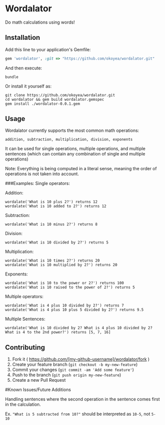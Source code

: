 # Wordalator

Do math calculations using words!

## Installation

Add this line to your application's Gemfile:

```ruby
gem 'wordalator', :git => "https://github.com/okoyea/wordalator.git"
```

And then execute:

    bundle

Or install it yourself as:

    git clone https://github.com/okoyea/wordalator.git
    cd wordalator && gem build wordalator.gemspec
    gem install ./wordalator-0.0.1.gem

## Usage

Wordalator currently supports the most common math operations:
```
addition, subtraction, multiplication, division, exponents
```
It can be used for single operations, multiple operations, and multiple sentences (which can contain any combination of single and multiple operations)

Note: Everything is being computed in a literal sense, meaning the order of operations is not taken into account.

###Examples:
Single operators:

Addition:
```
wordalate('What is 10 plus 2?') returns 12
wordalate('What is 10 added to 2?') returns 12
```
Subtraction:
```
wordalate('What is 10 minus 2?') returns 8
```
Division:
```
wordalate('What is 10 divided by 2?') returns 5
```
Multiplication:
```
wordalate('What is 10 times 2?') returns 20
wordalate('What is 10 multiplied by 2?') returns 20
```
Exponents:
```
wordalate('What is 10 to the power or 2?') returns 100
wordalate('What is 10 raised to the power of 2?') returns 5
```
Multiple operators:
```
wordalate('What is 4 plus 10 divided by 2?') returns 7
wordalate('What is 4 plus 10 plus 5 divided by 2?') returns 9.5
```
Multiple Sentences:
```
wordalate('What is 10 divided by 2? What is 4 plus 10 divided by 2? What is 4 to the 2nd power?') returns [5, 7, 16]
```
## Contributing

1. Fork it ( https://github.com/[my-github-username]/wordalator/fork )
2. Create your feature branch (`git checkout -b my-new-feature`)
3. Commit your changes (`git commit -am 'Add some feature'`)
4. Push to the branch (`git push origin my-new-feature`)
5. Create a new Pull Request

#Known Issues/Future Additions

Handling sentences where the second operation in the sentence comes first in the calculation.

Ex. `"What is 5 subtracted from 10?"` should be interpreted as `10-5`, not `5-10`
